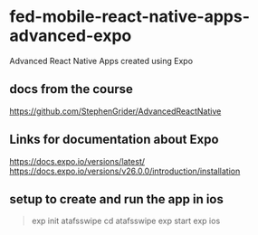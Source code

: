 # fed-mobile-react-native-apps-advanced-expo
Advanced React Native Apps created using Expo

## docs from the course
https://github.com/StephenGrider/AdvancedReactNative

## Links for documentation about Expo
https://docs.expo.io/versions/latest/
https://docs.expo.io/versions/v26.0.0/introduction/installation

## setup to create and run the app in ios
> exp init atafsswipe
> cd atafsswipe
> exp start
> exp ios

